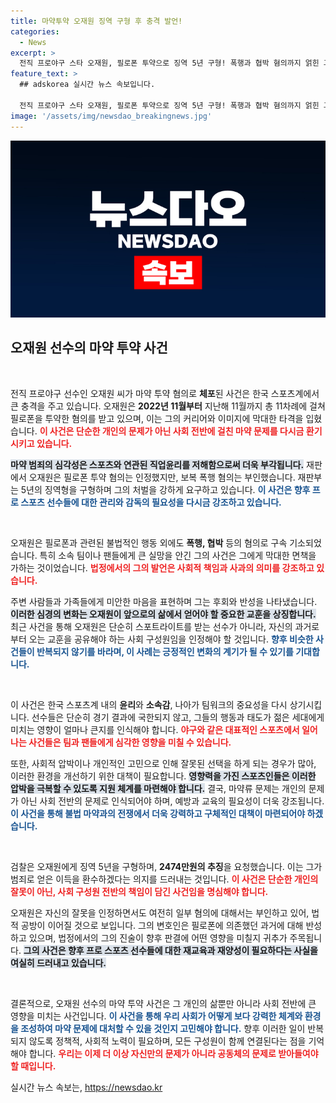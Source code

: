 ```yaml
---
title: 마약투약 오재원 징역 구형 후 충격 발언!
categories:
  - News
excerpt: >
  전직 프로야구 스타 오재원, 필로폰 투약으로 징역 5년 구형! 폭행과 협박 혐의까지 얽힌 그의 극적인 법정 판결에 이목이 집중되고 있다. 그의 진심 어린 사과와 변호인의 선처 요청이 과연 어떤 결과를 가져올지 주목해보자!
feature_text: >
  ## adskorea 실시간 뉴스 속보입니다.

  전직 프로야구 스타 오재원, 필로폰 투약으로 징역 5년 구형! 폭행과 협박 혐의까지 얽힌 그의 극적인 법정 판결에 이목이 집중되고 있다. 그의 진심 어린 사과와 변호인의 선처 요청이 과연 어떤 결과를 가져올지 주목해보자!
image: '/assets/img/newsdao_breakingnews.jpg'
---
```


<p><img src="/assets/img/newsdao_breakingnews.jpg" alt="adskorea 속보" /></p>

<h2 data-ke-size="size26">오재원 선수의 마약 투약 사건</h2>

<p data-ke-size="size16">&nbsp;</p>

<p>전직 프로야구 선수인 오재원 씨가 마약 투약 혐의로 <strong>체포</strong>된 사건은 한국 스포츠계에서 큰 충격을 주고 있습니다. 오재원은 <strong>2022년 11월부터</strong> 지난해 11월까지 총 11차례에 걸쳐 필로폰을 투약한 혐의를 받고 있으며, 이는 그의 커리어와 이미지에 막대한 타격을 입혔습니다. <b><span style="color: #ee2323;">이 사건은 단순한 개인의 문제가 아닌 사회 전반에 걸친 마약 문제를 다시금 환기시키고 있습니다.</span></b> </p>

<p><b><span style="background-color: #21538527;">마약 범죄의 심각성은 스포츠와 연관된 직업윤리를 저해함으로써 더욱 부각됩니다.</span></b> 재판에서 오재원은 필로폰 투약 혐의는 인정했지만, 보복 폭행 혐의는 부인했습니다. 재판부는 5년의 징역형을 구형하며 그의 처벌을 강하게 요구하고 있습니다. <b><span style="color: #1a5490;">이 사건은 향후 프로 스포츠 선수들에 대한 관리와 감독의 필요성을 다시금 강조하고 있습니다.</span></b></p>

<p data-ke-size="size16">&nbsp;</p>

<p>오재원은 필로폰과 관련된 불법적인 행동 외에도 <strong>폭행, 협박</strong> 등의 혐의로 구속 기소되었습니다. 특히 소속 팀이나 팬들에게 큰 실망을 안긴 그의 사건은 그에게 막대한 면책을 가하는 것이었습니다. <b><span style="color: #ee2323;">법정에서의 그의 발언은 사회적 책임과 사과의 의미를 강조하고 있습니다.</span></b> </p>

<p>주변 사람들과 가족들에게 미안한 마음을 표현하며 그는 후회와 반성을 나타냈습니다. <b><span style="background-color: #21538527;">이러한 심경의 변화는 오재원이 앞으로의 삶에서 얻어야 할 중요한 교훈을 상징합니다.</span></b> 최근 사건을 통해 오재원은 단순히 스포트라이트를 받는 선수가 아니라, 자신의 과거로부터 오는 교훈을 공유해야 하는 사회 구성원임을 인정해야 할 것입니다. <b><span style="color: #1a5490;">향후 비슷한 사건들이 반복되지 않기를 바라며, 이 사례는 긍정적인 변화의 계기가 될 수 있기를 기대합니다.</span></b></p>

<p data-ke-size="size16">&nbsp;</p>

<p>이 사건은 한국 스포츠계 내의 <strong>윤리</strong>와 <strong>소속감</strong>, 나아가 팀워크의 중요성을 다시 상기시킵니다. 선수들은 단순히 경기 결과에 국한되지 않고, 그들의 행동과 태도가 젊은 세대에게 미치는 영향이 얼마나 큰지를 인식해야 합니다. <b><span style="color: #ee2323;">야구와 같은 대표적인 스포츠에서 일어나는 사건들은 팀과 팬들에게 심각한 영향을 미칠 수 있습니다.</span></b></p>

<p>또한, 사회적 압박이나 개인적인 고민으로 인해 잘못된 선택을 하게 되는 경우가 많아, 이러한 환경을 개선하기 위한 대책이 필요합니다. <b><span style="background-color: #21538527;">영향력을 가진 스포츠인들은 이러한 압박을 극복할 수 있도록 지원 체계를 마련해야 합니다.</span></b> 결국, 마약류 문제는 개인의 문제가 아닌 사회 전반의 문제로 인식되어야 하며, 예방과 교육의 필요성이 더욱 강조됩니다. <b><span style="color: #1a5490;">이 사건을 통해 불법 마약과의 전쟁에서 더욱 강력하고 구체적인 대책이 마련되어야 하겠습니다.</span></b></p>

<p data-ke-size="size16">&nbsp;</p>

<p>검찰은 오재원에게 징역 5년을 구형하며, <b>2474만원의 추징</b>을 요청했습니다. 이는 그가 범죄로 얻은 이득을 환수하겠다는 의지를 드러내는 것입니다. <b><span style="color: #ee2323;">이 사건은 단순한 개인의 잘못이 아닌, 사회 구성원 전반의 책임이 담긴 사건임을 명심해야 합니다.</span></b> </p>

<p>오재원은 자신의 잘못을 인정하면서도 여전히 일부 혐의에 대해서는 부인하고 있어, 법적 공방이 이어질 것으로 보입니다. 그의 변호인은 필로폰에 의존했던 과거에 대해 반성하고 있으며, 법정에서의 그의 진술이 향후 판결에 어떤 영향을 미칠지 귀추가 주목됩니다. <b><span style="background-color: #21538527;">그의 사건은 향후 프로 스포츠 선수들에 대한 재교육과 재양성이 필요하다는 사실을 여실히 드러내고 있습니다.</span></b> </p>

<p data-ke-size="size16">&nbsp;</p>

<p>결론적으로, 오재원 선수의 마약 투약 사건은 그 개인의 삶뿐만 아니라 사회 전반에 큰 영향을 미치는 사건입니다. <b><span style="color: #1a5490;">이 사건을 통해 우리 사회가 어떻게 보다 강력한 체계와 환경을 조성하여 마약 문제에 대처할 수 있을 것인지 고민해야 합니다.</span></b> 향후 이러한 일이 반복되지 않도록 정책적, 사회적 노력이 필요하며, 모든 구성원이 함께 연결된다는 점을 기억해야 합니다. <b><span style="color: #ee2323;">우리는 이제 더 이상 자신만의 문제가 아니라 공동체의 문제로 받아들여야 할 때입니다.</span></b></p>
실시간 뉴스 속보는, <a href="https://newsdao.kr" rel="dofollow">https://newsdao.kr</a>


